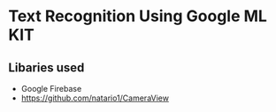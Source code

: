 # Text Recognition Using Google ML KIT

## Libaries used

- Google Firebase
- https://github.com/natario1/CameraView
